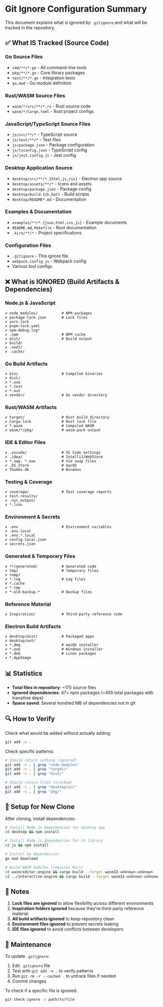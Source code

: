 # Git Ignore Configuration Summary

This document explains what is ignored by `.gitignore` and what will be tracked in the repository.

## ✅ What IS Tracked (Source Code)

### Go Source Files
- `cmd/**/*.go` - All command-line tools
- `pkg/**/*.go` - Core library packages
- `test/**/*.go` - Integration tests
- `go.mod` - Go module definition

### Rust/WASM Source Files
- `wasm/*/src/**/*.rs` - Rust source code
- `wasm/*/Cargo.toml` - Rust project configs

### JavaScript/TypeScript Source Files
- `js/src/**/*` - TypeScript source
- `js/test/**/*` - Test files
- `js/package.json` - Package configuration
- `js/tsconfig.json` - TypeScript config
- `js/jest.config.js` - Jest config

### Desktop Application Source
- `desktop/src/**/*.{html,js,css}` - Electron app source
- `desktop/assets/**/*` - Icons and assets
- `desktop/package.json` - Package config
- `desktop/build.{sh,bat}` - Build scripts
- `desktop/README*.md` - Documentation

### Examples & Documentation
- `examples/**/*.{json,html,css,js}` - Example documents
- `README.md`, `Makefile` - Root documentation
- `.kiro/**/*` - Project specifications

### Configuration Files
- `.gitignore` - This ignore file
- `webpack.config.js` - Webpack config
- Various tool configs

## ❌ What is IGNORED (Build Artifacts & Dependencies)

### Node.js & JavaScript
```
✗ node_modules/           # NPM packages
✗ package-lock.json       # Lock files
✗ yarn.lock
✗ pnpm-lock.yaml
✗ npm-debug.log*
✗ .npm                    # NPM cache
✗ dist/                   # Build output
✗ build/
✗ .next/
✗ .cache/
```

### Go Build Artifacts
```
✗ bin/                    # Compiled binaries
✗ dist/
✗ *.exe
✗ *.test
✗ *.out
✗ vendor/                 # Go vendor directory
```

### Rust/WASM Artifacts
```
✗ target/                 # Rust build directory
✗ Cargo.lock              # Rust lock file
✗ *.wasm                  # Compiled WASM
✗ wasm/*/pkg/             # wasm-pack output
```

### IDE & Editor Files
```
✗ .vscode/                # VS Code settings
✗ .idea/                  # IntelliJ/WebStorm
✗ *.swp, *.swo            # Vim swap files
✗ .DS_Store               # macOS
✗ Thumbs.db               # Windows
```

### Testing & Coverage
```
✗ coverage/               # Test coverage reports
✗ test-results/
✗ .nyc_output/
✗ *.lcov
```

### Environment & Secrets
```
✗ .env                    # Environment variables
✗ .env.local
✗ .env.*.local
✗ config.local.json
✗ secrets.json
```

### Generated & Temporary Files
```
✗ **/generated/           # Generated code
✗ tmp/                    # Temporary files
✗ temp/
✗ *.log                   # Log files
✗ *.cache
✗ *.tmp
✗ *-old-backup.*          # Backup files
```

### Reference Material
```
✗ Inspiration/            # Third-party reference code
```

### Electron Build Artifacts
```
✗ desktop/dist/           # Packaged apps
✗ desktop/out/
✗ *.dmg                   # macOS installer
✗ *.exe                   # Windows installer
✗ *.deb                   # Linux packages
✗ *.AppImage
```

## 📊 Statistics

- **Total files in repository**: ~175 source files
- **Ignored dependencies**: 47+ npm packages (~455 total packages with transitive deps)
- **Space saved**: Several hundred MB of dependencies not in git

## 🔍 How to Verify

Check what would be added without actually adding:
```bash
git add -n .
```

Check specific patterns:
```bash
# Should return nothing (ignored)
git add -n . | grep "node_modules"
git add -n . | grep "target/"
git add -n . | grep "dist/"

# Should return files (tracked)
git add -n . | grep "desktop/src"
git add -n . | grep "pkg/"
```

## 🚀 Setup for New Clone

After cloning, install dependencies:

```bash
# Install Node.js dependencies for desktop app
cd desktop && npm install

# Install Node.js dependencies for JS library
cd js && npm install

# Install Go dependencies
go mod download

# Build WASM modules (requires Rust)
cd wasm/editor-engine && cargo build --target wasm32-unknown-unknown
cd ../interactive-engine && cargo build --target wasm32-unknown-unknown
```

## 📝 Notes

1. **Lock files are ignored** to allow flexibility across different environments
2. **Inspiration folders ignored** because they're third-party reference material
3. **All build artifacts ignored** to keep repository clean
4. **Environment files ignored** to prevent secrets leaking
5. **IDE files ignored** to avoid conflicts between developers

## 🔧 Maintenance

To update `.gitignore`:
1. Edit `.gitignore` file
2. Test with `git add -n .` to verify patterns
3. Run `git rm -r --cached .` to untrack files if needed
4. Commit changes

To check if a specific file is ignored:
```bash
git check-ignore -v path/to/file
```
